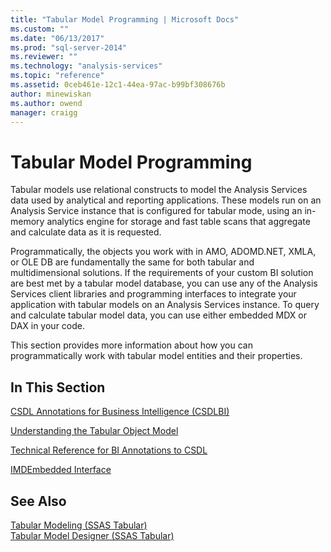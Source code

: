 ```yaml
---
title: "Tabular Model Programming | Microsoft Docs"
ms.custom: ""
ms.date: "06/13/2017"
ms.prod: "sql-server-2014"
ms.reviewer: ""
ms.technology: "analysis-services"
ms.topic: "reference"
ms.assetid: 0ceb461e-12c1-44ea-97ac-b99bf308676b
author: minewiskan
ms.author: owend
manager: craigg
---
```

# Tabular Model Programming
  Tabular models use relational constructs to model the Analysis Services data used by analytical and reporting applications. These models run on an Analysis Service instance that is configured for tabular mode, using an in-memory analytics engine for storage and fast table scans that aggregate and calculate data as it is requested.  
  
 Programmatically, the objects you work with in AMO, ADOMD.NET, XMLA, or OLE DB are fundamentally the same for both tabular and multidimensional solutions. If the requirements of your custom BI solution are best met by a tabular model database, you can use any of the Analysis Services client libraries and programming interfaces to integrate your application with tabular models on an Analysis Services instance. To query and calculate tabular model data, you can use either embedded MDX or DAX in your code.  
  
 This section provides more information about how you can programmatically work with tabular model entities and their properties.  
  
## In This Section  
 [CSDL Annotations for Business Intelligence &#40;CSDLBI&#41;](/analysis-services/csdlbi/csdl-annotations-for-business-intelligence-csdlbi)  
  
 [Understanding the Tabular Object Model](representation/understanding-tabular-object-model-at-levels-1050-through-1103.md)  
  
 [Technical Reference for BI Annotations to CSDL](/analysis-services/csdlbi/technical-reference-for-bi-annotations-to-csdl)  
  
 [IMDEmbedded Interface](imdembeddeddata-interface.md)  
  
## See Also  
 [Tabular Modeling &#40;SSAS Tabular&#41;](../tabular-models/tabular-models-ssas.md)   
 [Tabular Model Designer &#40;SSAS Tabular&#41;](../tabular-model-designer-ssas-tabular.md)  
  
  
